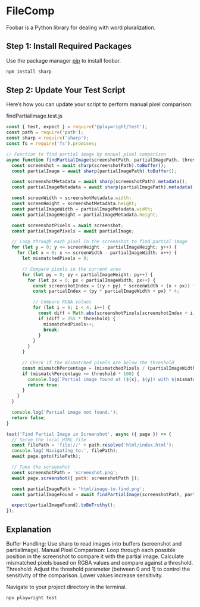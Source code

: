 #  FileComp

Foobar is a Python library for dealing with word pluralization.

## Step 1: Install Required Packages

Use the package manager [pip](https://pip.pypa.io/en/stable/) to install foobar.

```bash
npm install sharp
```

## Step 2: Update Your Test Script

Here’s how you can update your script to perform manual pixel comparison:

findPartialImage.test.js

```js
const { test, expect } = require('@playwright/test');
const path = require('path');
const sharp = require('sharp');
const fs = require('fs').promises;

// Function to find partial image by manual pixel comparison
async function findPartialImage(screenshotPath, partialImagePath, threshold = 0.1) {
  const screenshot = await sharp(screenshotPath).toBuffer();
  const partialImage = await sharp(partialImagePath).toBuffer();

  const screenshotMetadata = await sharp(screenshotPath).metadata();
  const partialImageMetadata = await sharp(partialImagePath).metadata();

  const screenWidth = screenshotMetadata.width;
  const screenHeight = screenshotMetadata.height;
  const partialImageWidth = partialImageMetadata.width;
  const partialImageHeight = partialImageMetadata.height;

  const screenshotPixels = await screenshot;
  const partialImagePixels = await partialImage;

  // Loop through each pixel in the screenshot to find partial image
  for (let y = 0; y <= screenHeight - partialImageHeight; y++) {
    for (let x = 0; x <= screenWidth - partialImageWidth; x++) {
      let mismatchedPixels = 0;

      // Compare pixels in the current area
      for (let py = 0; py < partialImageHeight; py++) {
        for (let px = 0; px < partialImageWidth; px++) {
          const screenshotIndex = ((y + py) * screenWidth + (x + px)) * 4;
          const partialIndex = (py * partialImageWidth + px) * 4;

          // Compare RGBA values
          for (let i = 0; i < 4; i++) {
            const diff = Math.abs(screenshotPixels[screenshotIndex + i] - partialImagePixels[partialIndex + i]);
            if (diff > 255 * threshold) {
              mismatchedPixels++;
              break;
            }
          }
        }
      }

      // Check if the mismatched pixels are below the threshold
      const mismatchPercentage = (mismatchedPixels / (partialImageWidth * partialImageHeight)) * 100;
      if (mismatchPercentage <= threshold * 100) {
        console.log(`Partial image found at (${x}, ${y}) with ${mismatchPercentage.toFixed(2)}% mismatch.`);
        return true;
      }
    }
  }

  console.log('Partial image not found.');
  return false;
}

test('Find Partial Image in Screenshot', async ({ page }) => {
  // Serve the local HTML file
  const filePath = 'file://' + path.resolve('html/index.html');
  console.log('Navigating to:', filePath);
  await page.goto(filePath);

  // Take the screenshot
  const screenshotPath = 'screenshot.png';
  await page.screenshot({ path: screenshotPath });

  const partialImagePath = 'html/image-to-find.png';
  const partialImageFound = await findPartialImage(screenshotPath, partialImagePath, 0.1); // Adjust threshold as needed

  expect(partialImageFound).toBeTruthy();
});

```

## Explanation

Buffer Handling: Use sharp to read images into buffers (screenshot and partialImage).
Manual Pixel Comparison: Loop through each possible position in the screenshot to compare it with the partial image.
Calculate mismatched pixels based on RGBA values and compare against a threshold.
Threshold: Adjust the threshold parameter (between 0 and 1) to control the sensitivity of the comparison. Lower values increase sensitivity.

Navigate to your project directory in the terminal.

```bash
npx playwright test
```
